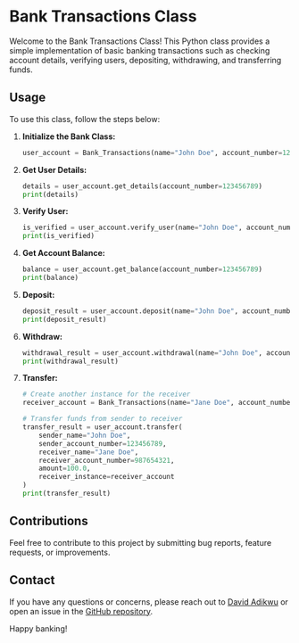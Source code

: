 # Bank Transactions Class

Welcome to the Bank Transactions Class! This Python class provides a simple implementation of basic banking transactions such as checking account details, verifying users, depositing, withdrawing, and transferring funds.

## Usage

To use this class, follow the steps below:

1. **Initialize the Bank Class:**
   ```python
   user_account = Bank_Transactions(name="John Doe", account_number=123456789, account_balance=1000.0)
   ```

2. **Get User Details:**
   ```python
   details = user_account.get_details(account_number=123456789)
   print(details)
   ```

3. **Verify User:**
   ```python
   is_verified = user_account.verify_user(name="John Doe", account_number=123456789, balance=1000.0)
   print(is_verified)
   ```

4. **Get Account Balance:**
   ```python
   balance = user_account.get_balance(account_number=123456789)
   print(balance)
   ```

5. **Deposit:**
   ```python
   deposit_result = user_account.deposit(name="John Doe", account_number=123456789, amount=500.0)
   print(deposit_result)
   ```

6. **Withdraw:**
   ```python
   withdrawal_result = user_account.withdrawal(name="John Doe", account_number=123456789, amount=200.0)
   print(withdrawal_result)
   ```

7. **Transfer:**
   ```python
   # Create another instance for the receiver
   receiver_account = Bank_Transactions(name="Jane Doe", account_number=987654321, account_balance=500.0)
   
   # Transfer funds from sender to receiver
   transfer_result = user_account.transfer(
       sender_name="John Doe",
       sender_account_number=123456789,
       receiver_name="Jane Doe",
       receiver_account_number=987654321,
       amount=100.0,
       receiver_instance=receiver_account
   )
   print(transfer_result)
   ```

## Contributions

Feel free to contribute to this project by submitting bug reports, feature requests, or improvements.

## Contact

If you have any questions or concerns, please reach out to [David Adikwu](https://twitter.com/dave_einstein_1) or open an issue in the [GitHub repository](https://github.com/Dave1607/Bank_Transaction).

Happy banking!
